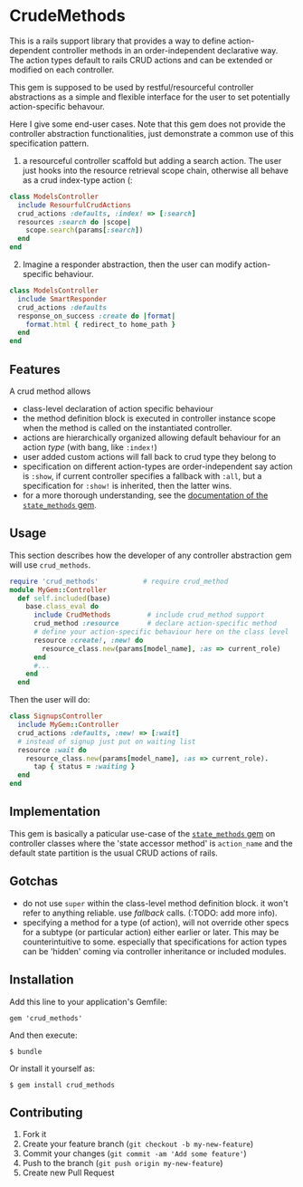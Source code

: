 # CrudeMethods

This is a rails support library that provides a way to define 
action-dependent controller methods in an order-independent declarative way. The action types default to rails CRUD actions and can be extended or modified on each controller. 

This gem is supposed to be used by restful/resourceful controller abstractions as a simple and flexible interface for the user to set potentially action-specific behavour.

Here I give some end-user cases. Note that this gem does not provide the controller abstraction functionalities, just demonstrate a common use of this specification pattern.

1. a resourceful controller scaffold but adding a search action. The user just hooks into the resource retrieval scope chain, otherwise all behave as a crud index-type action (:
 
```ruby
class ModelsController
  include ResourfulCrudActions
  crud_actions :defaults, :index! => [:search]
  resources :search do |scope|
    scope.search(params[:search])
  end
end
```

2. Imagine a responder abstraction, then the user can modify action-specific behaviour.

```ruby
class ModelsController
  include SmartResponder
  crud_actions :defaults
  response_on_success :create do |format|
    format.html { redirect_to home_path } 
  end
end
```

## Features

A crud method allows
- class-level declaration of action specific behaviour
- the method definition block is executed in controller instance scope when the method is called on the instantiated controller.
- actions are hierarchically organized allowing default behaviour for an action _type_ (with bang, like `:index!`)
- user added custom actions will fall back to crud type they belong to
- specification on different action-types are order-independent say action is `:show`, if current controller specifies a fallback with `:all`, but a specification for `:show!` is inherited, then the latter wins.
- for a more thorough understanding, see the [documentation of the `state_methods` gem](https://github.com/zelig/state_methods.git).

## Usage

This section describes how the developer of any controller abstraction gem will use `crud_methods`.

```ruby
require 'crud_methods'           # require crud_method
module MyGem::Controller
  def self.included(base)
    base.class_eval do
      include CrudMethods         # include crud_method support
      crud_method :resource       # declare action-specific method
      # define your action-specific behaviour here on the class level
      resource :create!, :new! do        
        resource_class.new(params[model_name], :as => current_role)
      end 
      #...
    end
  end
```

Then the user will do:
```ruby
class SignupsController
  include MyGem::Controller
  crud_actions :defaults, :new! => [:wait]
  # instead of signup just put on waiting list
  resource :wait do
    resource_class.new(params[model_name], :as => current_role).
      tap { status = :waiting }
  end
end
```

## Implementation

This gem is basically a paticular use-case of the [`state_methods` gem](https://github.com/zelig/state_methods.git) on controller classes where the 'state accessor method' is `action_name` and the default state partition is the usual CRUD actions of rails.

## Gotchas

- do not use `super` within the class-level method definition block. it won't refer to anything reliable. use _fallback_ calls. (:TODO: add more info).
- specifying a method for a type (of action), will not override other specs for a subtype (or particular action) either earlier or later. This may be counterintuitive to some. especially that  specifications for action types can be 'hidden' coming via controller inheritance or included modules.

## Installation

Add this line to your application's Gemfile:

    gem 'crud_methods'

And then execute:

    $ bundle

Or install it yourself as:

    $ gem install crud_methods


## Contributing

1. Fork it
2. Create your feature branch (`git checkout -b my-new-feature`)
3. Commit your changes (`git commit -am 'Add some feature'`)
4. Push to the branch (`git push origin my-new-feature`)
5. Create new Pull Request
